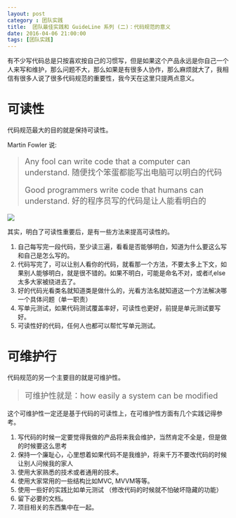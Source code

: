 ```yaml
---
layout: post
category : 团队实践
title:  团队最佳实践和 GuideLine 系列 (二)：代码规范的意义
date: 2016-04-06 21:00:00
tags: [团队实践]
---
```


<style>
    .strong-bigger {
        font-size: 18px;
    }
    
    .post {
        font-family: 'lucida grande', 'lucida sans unicode', lucida, helvetica, 'Hiragino Sans GB', 'Microsoft YaHei', 'WenQuanYi Micro Hei', sans-serif;
        font-size: 16px;
    }
    
    .post-full h1 {
        background-color: #ccc;
        padding: 5px;
        margin-bottom: 10px;
        font-weight: bolder;
        color: #000;
        line-height: 1.8;
        text-rendering: optimizelegibility;
    }
    
    .post-full h2 {
        color: #333;
        padding: 5px;
        line-height: 1.6;
        padding-bottom: 5px;
        margin-bottom: 10px;
        font-weight: bolder;
    }
    
    .post-full h3 {
        padding: 5px;
        color: #000;
        border-bottom: dashed 1px #ccc;
        padding-bottom: 5px;
        margin-bottom: 10px;
        font-weight: bolder;
    }
    
    .post-full img {
        border: solid 5px #ccc;
        padding: 5px;
        border-radius: 5px;
        text-align: center;
        max-height: 400px;
    }
    
    .post-full ul,.post-full ol {
        margin-bottom: 20px;
        line-height: 27.2px;
        font-size: 16px;
    }
    
    .post-full ul li,.post-full ol li {
        line-height: 30px;
        font-size: 16px;
    }
    
    .post-full p {
        font-size: 16px;
    }
</style>

有不少写代码总是只按喜欢按自己的习惯写，但是如果这个产品永远是你自己一个人来写和维护，那么问题不大，那么如果是有很多人协作，那么麻烦就大了，我相信有很多人说了很多代码规范的重要性，我今天在这里只提两点意义。

# 可读性

代码规范最大的目的就是保持可读性。

Martin Fowler 说: 

>  <p class="strong-bigger">Any fool can write code that a computer can understand. 随便找个笨蛋都能写出电脑可以明白的代码</p> 
>  <p class="strong-bigger">Good programmers write code that humans can understand. 好的程序员写的代码是让人能看明白的</p>

<img src="http://7xpzem.com1.z0.glb.clouddn.com/martin.png"/>

其实，明白了可读性重要后，是有一些方法来提高可读性的。

1. 自己每写完一段代码，至少读三遍，看看是否能够明白，知道为什么要这么写和自己是怎么写的。
2. 代码写完了，可以让别人看你的代码，就看那一个方法，不要太多上下文，如果别人能够明白，就是很不错的。如果不明白，可能是命名不对，或者if,else太多大家被绕进去了。
3. 好的代码光看类名就知道类是做什么的，光看方法名就知道这一个方法解决哪一个具体问题（单一职责）
4. 写单元测试，如果代码测试覆盖率好，可读性也更好，前提是单元测试要写好。
4. 可读性好的代码，任何人也都可以帮忙写单元测试。

# 可维护行

代码规范的另一个主要目的就是可维护性。

> <p class="strong-bigger">可维护性就是：how easily a system can be modified </p>

这个可维护性一定还是基于代码的可读性上，在可维护性方面有几个实践记得参考。

1. 写代码的时候一定要觉得我做的产品将来我会维护，当然肯定不全是，但是做的时候要这么思考
2. 保持一个廉耻心，心里想着如果代码不是我维护，将来千万不要改代码的时候让别人问候我的家人
3. 使用大家熟悉的技术或者通用的技术。
4. 使用大家常用的一些结构比如MVC, MVVM等等。
5. 使用一些好的实践比如单元测试 （修改代码的时候就不怕破坏隐藏的功能）
6. 留下必要的文档。
7. 项目相关的东西集中在一起。

